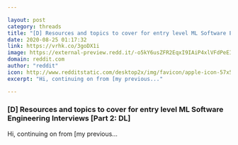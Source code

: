 ```yaml
---

layout: post
category: threads
title: "[D] Resources and topics to cover for entry level ML Software Engineering Interviews [Part 2: DL]"
date: 2020-08-25 01:17:32
link: https://vrhk.co/3goDX1i
image: https://external-preview.redd.it/-o5kY6usZFR2EqxI9IAiP4xlVFdPeEIa4Z4f0Mg0QVo.jpg?width=420&height=219.895287958&auto=webp&crop=420:219.895287958,smart&s=ceab5a0741c9f0e5b1e010ffd5a12177add282bf
domain: reddit.com
author: "reddit"
icon: http://www.redditstatic.com/desktop2x/img/favicon/apple-icon-57x57.png
excerpt: "Hi, continuing on from [my previous..."

---
```


### [D] Resources and topics to cover for entry level ML Software Engineering Interviews [Part 2: DL]

Hi, continuing on from [my previous...